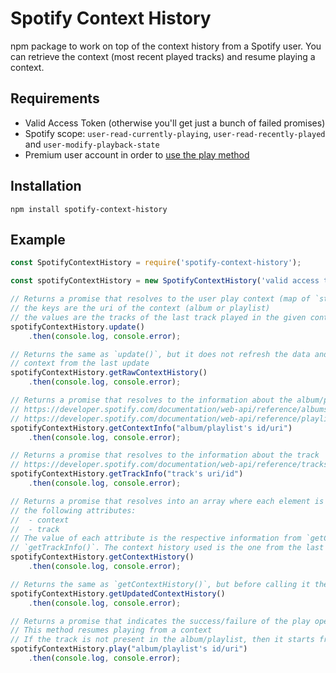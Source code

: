 # Spotify Context History

npm package to work on top of the context history from a Spotify user. You can retrieve the context (most recent played tracks) and resume playing a context.

## Requirements

 - Valid Access Token (otherwise you'll get just a bunch of failed promises)
 - Spotify scope: `user-read-currently-playing`, `user-read-recently-played` and `user-modify-playback-state`
 - Premium user account in order to [use the play method](https://developer.spotify.com/documentation/web-api/reference/player/start-a-users-playback/)

## Installation

`npm install spotify-context-history`

## Example

```javascript
const SpotifyContextHistory = require('spotify-context-history');

const spotifyContextHistory = new SpotifyContextHistory('valid access token');

// Returns a promise that resolves to the user play context (map of `string` to `string`)
// the keys are the uri of the context (album or playlist)
// the values are the tracks of the last track played in the given context
spotifyContextHistory.update()
    .then(console.log, console.error);

// Returns the same as `update()`, but it does not refresh the data and returns the same
// context from the last update
spotifyContextHistory.getRawContextHistory()
    .then(console.log, console.error);

// Returns a promise that resolves to the information about the album/playlist
// https://developer.spotify.com/documentation/web-api/reference/albums/get-album/
// https://developer.spotify.com/documentation/web-api/reference/playlists/get-playlist/
spotifyContextHistory.getContextInfo("album/playlist's id/uri")
    .then(console.log, console.error);

// Returns a promise that resolves to the information about the track
// https://developer.spotify.com/documentation/web-api/reference/tracks/get-track/
spotifyContextHistory.getTrackInfo("track's uri/id")
    .then(console.log, console.error);

// Returns a promise that resolves into an array where each element is a JSON object with 
// the following attributes:
//  - context
//  - track
// The value of each attribute is the respective information from `getContextInfo()` or  
// `getTrackInfo()`. The context history used is the one from the last update.
spotifyContextHistory.getContextHistory()
    .then(console.log, console.error);

// Returns the same as `getContextHistory()`, but before calling it the data is updated
spotifyContextHistory.getUpdatedContextHistory()
    .then(console.log, console.error);

// Returns a promise that indicates the success/failure of the play operation
// This method resumes playing from a context
// If the track is not present in the album/playlist, then it starts from the beginning
spotifyContextHistory.play("album/playlist's id/uri")
    .then(console.log, console.error);
```
